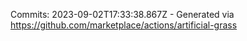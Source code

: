 Commits: 2023-09-02T17:33:38.867Z - Generated via https://github.com/marketplace/actions/artificial-grass
<br>
